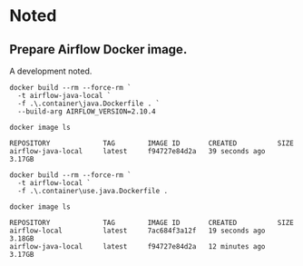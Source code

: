 # Noted

## Prepare Airflow Docker image.

A development noted.

```shell
docker build --rm --force-rm `
  -t airflow-java-local `
  -f .\.container\java.Dockerfile . `
  --build-arg AIRFLOW_VERSION=2.10.4
```

```shell
docker image ls
```

```text
REPOSITORY             TAG        IMAGE ID       CREATED          SIZE
airflow-java-local     latest     f94727e84d2a   39 seconds ago   3.17GB
```

```shell
docker build --rm --force-rm `
  -t airflow-local `
  -f .\.container\use.java.Dockerfile .
```

```shell
docker image ls
```

```text
REPOSITORY             TAG        IMAGE ID       CREATED          SIZE
airflow-local          latest     7ac684f3a12f   19 seconds ago   3.18GB
airflow-java-local     latest     f94727e84d2a   12 minutes ago   3.17GB
```
